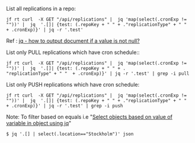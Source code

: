 List all replications in a repo:

```
jf rt curl  -X GET "/api/replications" |  jq 'map(select(.cronExp != ""))' |  jq  '.[]| {test: (.repoKey + " " + ."replicationType" + " "  + .cronExp)}' | jq -r '.test'
```
Ref :
[jq - how to output document if a value is not null?](https://stackoverflow.com/questions/49105880/jq-how-to-output-document-if-a-value-is-not-null)

List only PULL replications which have cron schedule::
```
jf rt curl  -X GET "/api/replications" |  jq 'map(select(.cronExp != ""))' |  jq  '.[]| {test: (.repoKey + " " + .
"replicationType" + " "  + .cronExp)}' | jq -r '.test' | grep -i pull
```

List only PUSH replications which have cron schedule:

```
jf rt curl  -X GET "/api/replications" |  jq 'map(select(.cronExp != ""))' |  jq  '.[]| {test: (.repoKey + " " + ."replicationType" + " "  + .cronExp)}' | jq -r '.test' | grep -i push
```
Note: To filter based on equals i.e "[Select objects based on value of variable in object using jq](https://stackoverflow.com/questions/18592173/select-objects-based-on-value-of-variable-in-object-using-jq)" 
```text
$ jq '.[] | select(.location=="Stockholm")' json
```